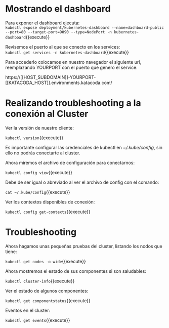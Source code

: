 # Mostrando el dashboard #
  
Para exponer el dashboard ejecuta:  
`kubectl expose deployment/kubernetes-dashboard --name=dashboard-public --port=80 --target-port=9090 --type=NodePort -n kubernetes-dashboard`{{execute}}


Revisemos el puerto al que se conecto en los services:  
`kubectl get services -n kubernetes-dashboard`{{execute}}

Para accederlo colocamos en nuestro navegador el siguiente url, reemplazando YOURPORT con el puerto que genero el service:  
  
https://[[HOST_SUBDOMAIN]]-YOURPORT-[[KATACODA_HOST]].environments.katacoda.com/

# Realizando troubleshooting a la conexión al Cluster #
Ver la versión de nuestro cliente:  
  
`kubectl version`{{execute}}  

Es importante configurar las credenciales de kubectl en *~/.kube/config*, sin ello no podrás conectarte al cluster. 
  
Ahora miremos el archivo de configuración para conectarnos:  
  
`kubectl config view`{{execute}}  

Debe de ser igual o abreviado al ver el archivo de config con el comando:  
  
`cat ~/.kube/config`{{execute}}

Ver los contextos disponibles de conexión:  
  
`kubectl config get-contexts`{{execute}}  


# Troubleshooting #
Ahora hagamos unas pequeñas pruebas del cluster, listando los nodos que tiene:  
  
`kubectl get nodes -o wide`{{execute}}
  
Ahora mostremos el estado de sus componentes si son saludables:  
  
`kubectl cluster-info`{{execute}}  

Ver el estado de algunos componentes:  
  
`kubectl get componentstatus`{{execute}}  
  
Eventos en el cluster:  
  
`kubectl get events`{{execute}}